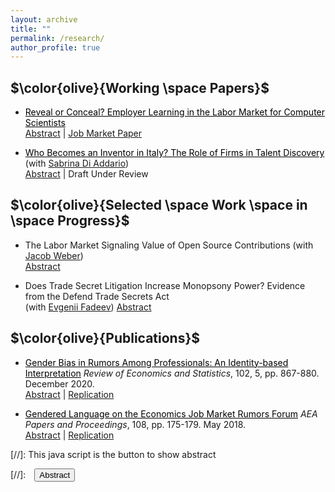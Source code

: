 ```yaml
---
layout: archive
title: ""
permalink: /research/
author_profile: true
---
```


## $\color{olive}{Working \space Papers}$ 

- <a href="/files/AliceWu_JMP.pdf" style="color:black" target="_blank">Reveal or Conceal? Employer Learning in the Labor Market for Computer Scientists</a>   <br/>
<a href="#/" onclick="visib('jmp')">Abstract</a> \| <a href="/files/AliceWu_JMP.pdf" target="_blank">Job Market Paper</a>
<div id='jmp' style="display: none; text-align: justify; line-height: 1.2" >
The efficient allocation of labor relies on the identification of talent. When employee output is not publicly observable, employers have an incentive to take advantage of private information, potentially leading to the misallocation of labor among firms. This paper provides empirical evidence of employer learning and quantifies the impact of learning on job mobility and innovation outputs in the labor market for computer science (CS) Ph.D.'s. CS conference proceedings provide public information on research effort by existing CS workers. Among papers authored by researchers from industry, about one-quarter can be matched to a contemporaneous patent application - an indicator of a more valuable innovation. Yet the fact of the application remains private information at the incumbent employer for 18 months. Consistent with public learning, researchers with a new paper have higher inter-firm mobility rates than do coworkers without a paper. Initially, authors of papers with a matched patent are less likely to move than authors without a patent application. But once the patent application becomes public, their mobility rates cross over. Authors of papers with a matched patent are also 35% more likely to move to a top tech firm. These patterns confirm the predictions of a model in which incumbent firms have initially private information on more productive researchers. Structural estimates of the model suggest that if papers and patents were disclosed simultaneously, high-ability workers would sort more quickly to high-productivity firms. The implied increase in allocative efficiency would increase innovation outputs by about 5%. </div>


- <a href="/files/DiAddario_Wu_first.pdf" style="color:black" target="_blank">Who Becomes an Inventor in Italy? The Role of Firms in Talent Discovery</a> (with <a href="https://scholar.google.com/citations?user=IgkUsgIAAAAJ&hl=en" target="_blank">Sabrina Di Addario</a>) <br/> <a href="#/" onclick="visib('italy')">Abstract</a> \| Draft Under Review
<div id='italy' style="display: none; text-align: justify; line-height: 1.2" >
This paper investigates the role of firms in discovering new inventors who apply for a patent for the first time. Using employer-employee data from the Italian Social Security Institute matched with patent applications from 1987 to 2009, we identify more than one hundred thousand <em>potential</em> inventors, who either apply for a patent on the job or are predicted to ever invent based on observable characteristics. We find substantial heterogeneity in the discovery of new inventors across firms. Younger potential inventors are much less likely to start applying for patents at a lower-wage firm. The gap between low-wage and high-wage firms in patenting disappears, however, among established inventors with prior patent applications. Further, there is on average a 3-8 log point increase in the annual wage when a worker files her first patent application. We interpret the empirical findings through a model that combines employer learning with incentive contract. When firm investment and worker effort are substitutable, less productive firms would rely more on wage incentive to increase innovation, consistent with our finding that lower-wage firms set a higher wage return to patenting despite limited job mobility among inventors.  </div>


## $\color{olive}{Selected \space Work \space in \space Progress}$ 
- The Labor Market Signaling Value of Open Source Contributions (with <a href="https://sites.google.com/view/jacob-weber/home" target="_blank">Jacob Weber</a>) <br/> <a href="#/" onclick="visib('github')">Abstract</a> 
<div id='github' style="display: none; text-align: justify; line-height: 1.2" >
Does the rise in open-source software development provide an opportunity for software developers and engineers to signal their ability to potential employers, and is this signaling value higher for workers from less advantaged backgrounds? We answer this question by matching open-source contributions on GitHub to employment outcomes from LinkedIn. We investigate whether workers increase open-source contributions before changing jobs. In particular, we examine whether the effects of this activity on labor market outcomes, such as moving into a higher-paid job, are stronger for workers from less advantaged education and demographic backgrounds. </div>


- Does Trade Secret Litigation Increase Monopsony Power? Evidence from the Defend Trade Secrets Act <br/> (with <a href="https://www.evgeniifadeev.com" target="_blank">Evgenii Fadeev</a>) <a href="#/" onclick="visib('law')">Abstract</a> 
<div id='law' style="display: none; text-align: justify; line-height: 1.2" >
We use the texts of legal complaints from trade secret litigation to study how firms responded to the enactment of the Defend Trade Secrets Act (DTSA) in 2016. One of the goals of this act was to increase the protection of American firms against international trade secret theft. Within a year of the act's passage, trade secret litigation surged by 33%. However, this increase was predominantly driven by US companies suing employees who transitioned to other domestic firms. We show that the spike in litigation post-DTSA was more pronounced in states with weaker enforceability of non-compete agreements. This evidence suggests that firms might resort to trade secret litigation as an alternative to non-compete clauses. We examine whether a trade secret lawsuit against an employee affects her own job mobility, productivity and business ventures, as well as spillover effects on her former co-workers at the plaintiff.    </div>




## $\color{olive}{Publications}$ 
- <a href="/files/wu_ejr_restat.pdf" style="color:black" target="_blank">Gender Bias in Rumors Among Professionals: An Identity-based Interpretation</a> *Review of Economics and Statistics*, 102, 5, pp. 867-880. December 2020. <br/>
<a href="#/" onclick="visib('ejr')">Abstract</a> \| <a href="https://dataverse.harvard.edu/dataset.xhtml?persistentId=doi:10.7910/DVN/BLEBHI" target="_blank">Replication</a> 
<div id='ejr' style="display: none; text-align: justify; line-height: 1.2" >
This paper measures gender bias in what people say about women versus men in an anonymous online professional forum. I study the content of posts that refer to each gender, and the transitions in the topics of discussion that occur between consecutive posts in a thread once attention turns to one gender or the other. I find that discussions about women tend to highlight their personal characteristics (such as physical appearance or family circumstances) rather than their professional accomplishments. Posts about women are also more likely to lead to deviations from professional topics than posts about men. I interpret these findings through a model that highlights posters’ incentives to boost their own identities relative to the underrepresented out-group in a profession. </div>


- <a href="/files/gendered_language_2018.pdf" style="color:black" target="_blank">Gendered Language on the Economics Job Market Rumors Forum</a> *AEA Papers and Proceedings*, 108, pp. 175-179. May 2018. <br/>
<a href="#/" onclick="visib('ejr0')">Abstract</a> \| <a href="https://www.aeaweb.org/articles?id=10.1257/pandp.20181101" target="_blank">Replication</a>  
<div id='ejr0' style="display: none; text-align: justify; line-height: 1.2" >
This paper examines the existence of an unwelcoming or stereotypical culture using evidence on how women and men are portrayed in anonymous discussions on the Economics Job Market Rumors forum (EJMR). I use a Lasso-Logistic model to measure gendered language in EJMR postings, identifying the words that are most strongly associated with discussions about one gender or the other. I find that the words most predictive of a post about a woman are typically about physical appearance or personal information, whereas those most predictive of a post about a man tend to focus on academic or professional characteristics. 
</div>



<!-- note: function below was copied from ranzhuo17's research.md  -->
[//]: This java script is the button to show abstract 
<script>
 function visib(id) {
  var x = document.getElementById(id);
  if (x.style.display === "block") {
    x.style.display = "none";
  } else {
    x.style.display = "block";
  }
}
</script>

[//]:&emsp;<button onclick="visib('polariz')" class="btn btn--inverse btn--small">Abstract</button>


<!-- 
{% include base_path %}

{% for post in site.papers reversed %}
  {% include archive-single.html %}
{% endfor %} -->
